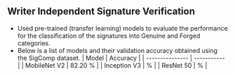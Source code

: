## Writer Independent Signature Verification

- Used pre-trained (transfer learning) models to evaluate the performance for the classification of the signatures into Genuine and Forged categories.
- Below is a list of models and their validation accuracy obtained using the SigComp dataset.
                          | Model           | Accuracy    |
                          | --------------- | ----------- |
                          | MobileNet V2    | 82.20 %     |
                          | Inception V3    |  %          |
                          | ResNet 50       |  %          |
